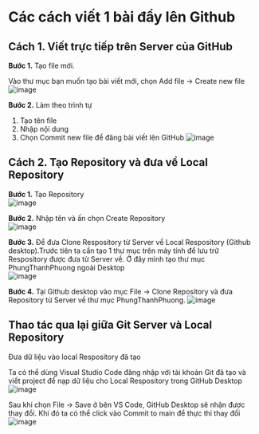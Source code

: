 # Các cách viết 1 bài đẩy lên Github
## Cách 1. Viết trực tiếp trên Server của GitHub
**Bước 1.** Tạo file mới.

Vào thư mục bạn muốn tạo bài viết mới, chọn Add file -> Create new file
![image](https://user-images.githubusercontent.com/48250210/157367105-d2fcdaa3-d64c-471f-91d7-8a99a12d4c46.png)



**Bước 2.** Làm theo trình tự
1. Tạo tên file
2. Nhập nội dung
3. Chọn Commit new file để đăng bài viết lên GitHub
![image](https://user-images.githubusercontent.com/48250210/157366961-5025efe2-77cd-47e4-9fc2-e0b99dff2558.png)

## Cách 2. Tạo Repository và đưa về Local Repository
**Bước 1.** Tạo Repository\
![image](https://user-images.githubusercontent.com/48250210/157367601-3f286595-af25-4124-9a7c-34206407546f.png)

**Bước 2.** Nhập tên và ấn chọn Create Repository\
![image](https://user-images.githubusercontent.com/48250210/157367915-f7c37c79-f7c4-423e-b064-8e1fbdaf9bc1.png)

**Bước 3.** Để đưa Clone Respository từ Server về Local Respository (Github desktop).Trước tiên ta cần tạo 1 thư mục trên máy tính để lưu trữ Respository được đưa từ Server về. Ở đây mình tạo thư mục PhungThanhPhuong ngoài Desktop\
![image](https://user-images.githubusercontent.com/48250210/157368124-009fd525-4f43-4fde-9ece-c300a305f731.png)

**Bước 4.** Tại Github desktop vào mục File -> Clone Repository và đưa Repository từ Server về thư mục PhungThanhPhuong.
![image](https://user-images.githubusercontent.com/48250210/157368437-7f4e12c7-e942-4680-9961-af82e6ad0172.png)

## Thao tác qua lại giữa Git Server và Local Repository
Đưa dữ liệu vào local Respository đã tạo

Ta có thể dùng Visual Studio Code đăng nhập với tài khoản Git đã tạo và viết project để nạp dữ liệu cho Local Respository trong GitHub Desktop
![image](https://user-images.githubusercontent.com/48250210/157370988-36d4fcfc-ca70-42cb-b34b-5d1c8127c477.png)

Sau khi chọn File -> Save ở bên VS Code, GitHub Desktop sẽ nhận được thay đổi. Khi đó ta có thể click vào Commit to main để thực thi thay đổi\
![image](https://user-images.githubusercontent.com/48250210/157371402-fa24cad1-557f-439c-b54f-2f0776ea92f0.png)

